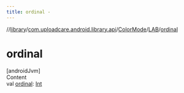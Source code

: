 ```yaml
---
title: ordinal -
---
```

//[library](../../../index.md)/[com.uploadcare.android.library.api](../../index.md)/[ColorMode](../index.md)/[LAB](index.md)/[ordinal](ordinal.md)



# ordinal  
[androidJvm]  
Content  
val [ordinal](ordinal.md): [Int](https://kotlinlang.org/api/latest/jvm/stdlib/kotlin/-int/index.html)  



